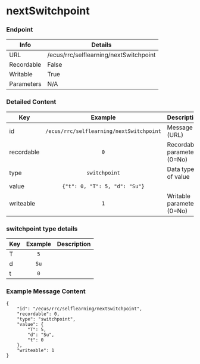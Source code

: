 # nextSwitchpoint



### Endpoint

| Info  | Details |
| ------------- | ------------- |
| URL   | /ecus/rrc/selflearning/nextSwitchpoint   |
| Recordable   | False   |
| Writable   | True   |
| Parameters  | N/A |

### Detailed Content

|  Key  | Example | Description |
| ------------- | :------: | :------------------------------ |
|  id | `/ecus/rrc/selflearning/nextSwitchpoint` | Message ID (URL) |
|  recordable | `0` | Recordable parameter (0=No) |
|  type | `switchpoint` | Data type of value |
|  value | `{"t": 0, "T": 5, "d": "Su"}` |  |
|  writeable | `1` | Writable parameter (0=No) |


### switchpoint type details 

|  Key  | Example | Description |
| ------------- | :------: | :------------------------------ |
|  T | `5` |  |
|  d | `Su` |  |
|  t | `0` |  |


### Example Message Content
```
{
    "id": "/ecus/rrc/selflearning/nextSwitchpoint",
    "recordable": 0,
    "type": "switchpoint",
    "value": {
        "T": 5,
        "d": "Su",
        "t": 0
    },
    "writeable": 1
}
```
